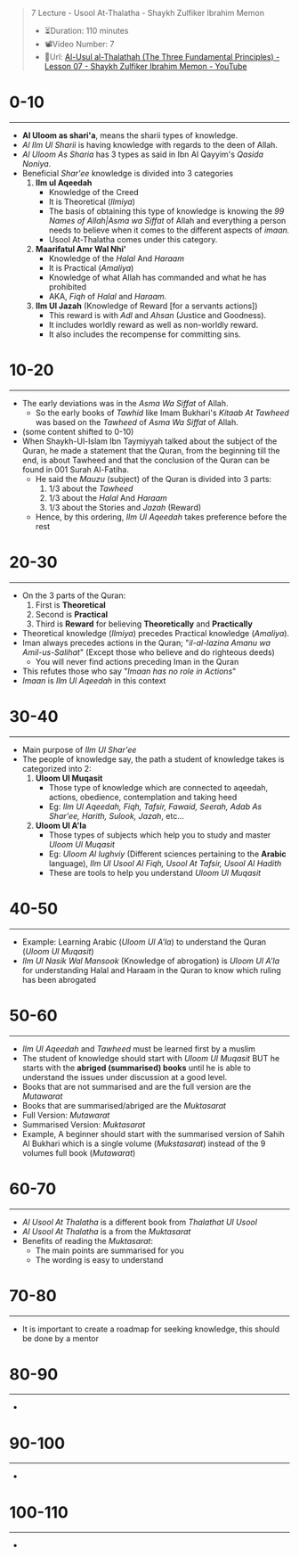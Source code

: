 
>7 Lecture - Usool At-Thalatha - Shaykh Zulfiker Ibrahim Memon
>- ⏳Duration: 110 minutes
>- 📽️Video Number: 7
>- 🔗Url: [Al-Usul al-Thalathah (The Three Fundamental Principles) - Lesson 07 - Shaykh Zulfiker Ibrahim Memon - YouTube](https://www.youtube.com/watch?v=l0kYZLLIrmc&list=PLC6daajq6Qj_LW87J7RYmZiSR4b-ZWNP9&index=7&pp=iAQB)

# 0-10
---
- **Al Uloom as shari'a**, means the sharii types of knowledge.
- *Al Ilm Ul Sharii* is having knowledge with regards to the deen of Allah.
- *Al Uloom As Sharia* has 3 types as said in Ibn Al Qayyim's *Qasida Noniya*.
- Beneficial *Shar'ee* knowledge is divided into 3 categories 
	1. **Ilm ul Aqeedah**
		- Knowledge of the Creed 
		- It is Theoretical (*Ilmiya*)
		- The basis of obtaining this type of knowledge is knowing the *99 Names of Allah|Asma wa Siffat* of Allah and everything a person needs to believe when it comes to the different aspects of *imaan.*
		- Usool At-Thalatha comes under this category.
	2. **Maarifatul Amr Wal Nhi'**
		- Knowledge of the *Halal* And *Haraam*
		- It is Practical (*Amaliya*)
		- Knowledge of what Allah has commanded and what he has prohibited
		- AKA, *Fiqh* of *Halal* and *Haraam*.
	3. **Ilm Ul Jazah** (Knowledge of Reward [for a servants actions])
		- This reward is with *Adl* and *Ahsan* (Justice and Goodness).
		- It includes worldly reward as well as non-worldly reward.
		- It also includes the recompense for committing sins.

# 10-20
---
- The early deviations was in the *Asma Wa Siffat* of Allah.
	- So the early books of *Tawhid* like Imam Bukhari's *Kitaab At Tawheed* was based on the *Tawheed* of *Asma Wa Siffat* of Allah.
- (some content shifted to 0-10)
- When Shaykh-Ul-Islam Ibn Taymiyyah talked about the subject of the Quran, he made a statement that the Quran, from the beginning till the end, is about Tawheed and that the conclusion of the Quran can be found in 001 Surah Al-Fatiha.
	- He said the *Mauzu* (subject) of the Quran is divided into 3 parts:
		1. 1/3 about the *Tawheed*
		2. 1/3 about the *Halal* And *Haraam*
		3. 1/3 about the Stories and *Jazah* (Reward)
	- Hence, by this ordering, *Ilm Ul Aqeedah* takes preference before the rest

# 20-30
---
- On the 3 parts of the Quran:
	1. First is **Theoretical**
	2. Second is **Practical**
	3. Third is **Reward** for believing **Theoretically** and **Practically**
- Theoretical knowledge (*Ilmiya*) precedes Practical knowledge (*Amaliya*).
- Iman always precedes actions in the Quran; "*il-al-lazina Amanu wa Amil-us-Salihat*"  (Except those who believe and do righteous deeds)
	- You will never find actions preceding Iman in the Quran
- This refutes those who say "*Imaan has no role in Actions*"
- *Imaan* is *Ilm Ul Aqeedah* in this context
# 30-40
---
- Main purpose of *Ilm Ul Shar'ee*
- The people of knowledge say, the path a student of knowledge takes is categorized into 2:
	1. **Uloom Ul Muqasit**
		- Those type of knowledge which are connected to aqeedah, actions, obedience, contemplation and taking heed
		- Eg: *Ilm Ul Aqeedah, Fiqh, Tafsir, Fawaid, Seerah, Adab As Shar'ee, Harith, Sulook, Jazah*, etc...
	2. **Uloom Ul A'la**
		- Those types of subjects which help you to study and master *Uloom Ul Muqasit*
		- Eg: *Uloom Al lughviy* (Different sciences pertaining to the **Arabic** language), *Ilm Ul Usool Al Fiqh, Usool At Tafsir, Usool Al Hadith* 
		- These are tools to help you understand *Uloom Ul Muqasit*

# 40-50
---
- Example: Learning Arabic (*Uloom Ul A'la*) to understand the Quran (*Uloom Ul Muqasit*)
- *Ilm Ul Nasik Wal Mansook* (Knowledge of abrogation) is *Uloom Ul A'la* for understanding Halal and Haraam in the Quran to know which ruling has been abrogated

# 50-60
---
- *Ilm Ul Aqeedah* and *Tawheed* must be learned first by a muslim
- The student of knowledge should start with *Uloom Ul Muqasit* BUT he starts with the **abriged (summarised) books** until he is able to understand the issues under discussion at a good level.
- Books that are not summarised and are the full version are the *Mutawarat*
- Books that are summarised/abriged are the *Muktasarat*
- Full Version: *Mutawarat*
- Summarised Version: *Muktasarat*
- Example, A beginner should start with the summarised version of Sahih Al Bukhari which is a single volume (*Mukstasarat*) instead of the 9 volumes full book (*Mutawarat*)

# 60-70
---
- *Al Usool At Thalatha* is a different book from *Thalathat Ul Usool*
- *Al Usool At Thalatha* is a from the *Muktasarat*
- Benefits of reading the *Muktasarat*:
	- The main points are summarised for you
	- The wording is easy to understand

# 70-80
---
- It is important to create a roadmap for seeking knowledge, this should be done by a mentor

# 80-90
---
-

# 90-100
---
-

# 100-110
---
-